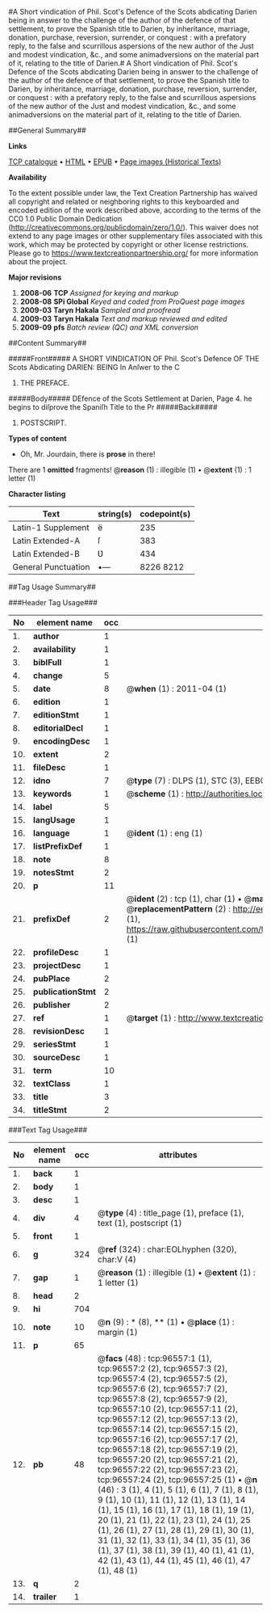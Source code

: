 #A Short vindication of Phil. Scot's Defence of the Scots abdicating Darien being in answer to the challenge of the author of the defence of that settlement, to prove the Spanish title to Darien, by inheritance, marriage, donation, purchase, reversion, surrender, or conquest : with a prefatory reply, to the false and scurrillous aspersions of the new author of the Just and modest vindication, &c., and some animadversions on the material part of it, relating to the title of Darien.#
A Short vindication of Phil. Scot's Defence of the Scots abdicating Darien being in answer to the challenge of the author of the defence of that settlement, to prove the Spanish title to Darien, by inheritance, marriage, donation, purchase, reversion, surrender, or conquest : with a prefatory reply, to the false and scurrillous aspersions of the new author of the Just and modest vindication, &c., and some animadversions on the material part of it, relating to the title of Darien.

##General Summary##

**Links**

[TCP catalogue](http://www.ota.ox.ac.uk/tcp/)  • 
[HTML](http://tei.it.ox.ac.uk/tcp/Texts-HTML/free/A70/A70213.html)  • 
[EPUB](http://tei.it.ox.ac.uk/tcp/Texts-EPUB/free/A70/A70213.epub) • 
[Page images (Historical Texts)](https://historicaltexts.jisc.ac.uk/eebo-13016579e)

**Availability**

To the extent possible under law, the Text Creation Partnership has waived all copyright and related or neighboring rights to this keyboarded and encoded edition of the work described above, according to the terms of the CC0 1.0 Public Domain Dedication (http://creativecommons.org/publicdomain/zero/1.0/). This waiver does not extend to any page images or other supplementary files associated with this work, which may be protected by copyright or other license restrictions. Please go to https://www.textcreationpartnership.org/ for more information about the project.

**Major revisions**

1. __2008-06__ __TCP__ *Assigned for keying and markup*
1. __2008-08__ __SPi Global__ *Keyed and coded from ProQuest page images*
1. __2009-03__ __Taryn Hakala__ *Sampled and proofread*
1. __2009-03__ __Taryn Hakala__ *Text and markup reviewed and edited*
1. __2009-09__ __pfs__ *Batch review (QC) and XML conversion*

##Content Summary##

#####Front#####
A SHORT VINDICATION OF Phil. Scot's Defence OF THE Scots Abdicating DARIEN: BEING In Anſwer to the C
1. THE PREFACE.

#####Body#####
DEfence of the Scots Settlement at Darien, Page 4. he begins to diſprove the Spaniſh Title to the Pr
#####Back#####

1. POSTSCRIPT.

**Types of content**

  * Oh, Mr. Jourdain, there is **prose** in there!

There are 1 **omitted** fragments! 
 @__reason__ (1) : illegible (1)  •  @__extent__ (1) : 1 letter (1)

**Character listing**


|Text|string(s)|codepoint(s)|
|---|---|---|
|Latin-1 Supplement|ë|235|
|Latin Extended-A|ſ|383|
|Latin Extended-B|Ʋ|434|
|General Punctuation|•—|8226 8212|

##Tag Usage Summary##

###Header Tag Usage###

|No|element name|occ|attributes|
|---|---|---|---|
|1.|__author__|1||
|2.|__availability__|1||
|3.|__biblFull__|1||
|4.|__change__|5||
|5.|__date__|8| @__when__ (1) : 2011-04 (1)|
|6.|__edition__|1||
|7.|__editionStmt__|1||
|8.|__editorialDecl__|1||
|9.|__encodingDesc__|1||
|10.|__extent__|2||
|11.|__fileDesc__|1||
|12.|__idno__|7| @__type__ (7) : DLPS (1), STC (3), EEBO-CITATION (1), OCLC (1), VID (1)|
|13.|__keywords__|1| @__scheme__ (1) : http://authorities.loc.gov/ (1)|
|14.|__label__|5||
|15.|__langUsage__|1||
|16.|__language__|1| @__ident__ (1) : eng (1)|
|17.|__listPrefixDef__|1||
|18.|__note__|8||
|19.|__notesStmt__|2||
|20.|__p__|11||
|21.|__prefixDef__|2| @__ident__ (2) : tcp (1), char (1)  •  @__matchPattern__ (2) : ([0-9\-]+):([0-9IVX]+) (1), (.+) (1)  •  @__replacementPattern__ (2) : http://eebo.chadwyck.com/downloadtiff?vid=$1&page=$2 (1), https://raw.githubusercontent.com/textcreationpartnership/Texts/master/tcpchars.xml#$1 (1)|
|22.|__profileDesc__|1||
|23.|__projectDesc__|1||
|24.|__pubPlace__|2||
|25.|__publicationStmt__|2||
|26.|__publisher__|2||
|27.|__ref__|1| @__target__ (1) : http://www.textcreationpartnership.org/docs/. (1)|
|28.|__revisionDesc__|1||
|29.|__seriesStmt__|1||
|30.|__sourceDesc__|1||
|31.|__term__|10||
|32.|__textClass__|1||
|33.|__title__|3||
|34.|__titleStmt__|2||


###Text Tag Usage###

|No|element name|occ|attributes|
|---|---|---|---|
|1.|__back__|1||
|2.|__body__|1||
|3.|__desc__|1||
|4.|__div__|4| @__type__ (4) : title_page (1), preface (1), text (1), postscript (1)|
|5.|__front__|1||
|6.|__g__|324| @__ref__ (324) : char:EOLhyphen (320), char:V (4)|
|7.|__gap__|1| @__reason__ (1) : illegible (1)  •  @__extent__ (1) : 1 letter (1)|
|8.|__head__|2||
|9.|__hi__|704||
|10.|__note__|10| @__n__ (9) : * (8), ** (1)  •  @__place__ (1) : margin (1)|
|11.|__p__|65||
|12.|__pb__|48| @__facs__ (48) : tcp:96557:1 (1), tcp:96557:2 (2), tcp:96557:3 (2), tcp:96557:4 (2), tcp:96557:5 (2), tcp:96557:6 (2), tcp:96557:7 (2), tcp:96557:8 (2), tcp:96557:9 (2), tcp:96557:10 (2), tcp:96557:11 (2), tcp:96557:12 (2), tcp:96557:13 (2), tcp:96557:14 (2), tcp:96557:15 (2), tcp:96557:16 (2), tcp:96557:17 (2), tcp:96557:18 (2), tcp:96557:19 (2), tcp:96557:20 (2), tcp:96557:21 (2), tcp:96557:22 (2), tcp:96557:23 (2), tcp:96557:24 (2), tcp:96557:25 (1)  •  @__n__ (46) : 3 (1), 4 (1), 5 (1), 6 (1), 7 (1), 8 (1), 9 (1), 10 (1), 11 (1), 12 (1), 13 (1), 14 (1), 15 (1), 16 (1), 17 (1), 18 (1), 19 (1), 20 (1), 21 (1), 22 (1), 23 (1), 24 (1), 25 (1), 26 (1), 27 (1), 28 (1), 29 (1), 30 (1), 31 (1), 32 (1), 33 (1), 34 (1), 35 (1), 36 (1), 37 (1), 38 (1), 39 (1), 40 (1), 41 (1), 42 (1), 43 (1), 44 (1), 45 (1), 46 (1), 47 (1), 48 (1)|
|13.|__q__|2||
|14.|__trailer__|1||
